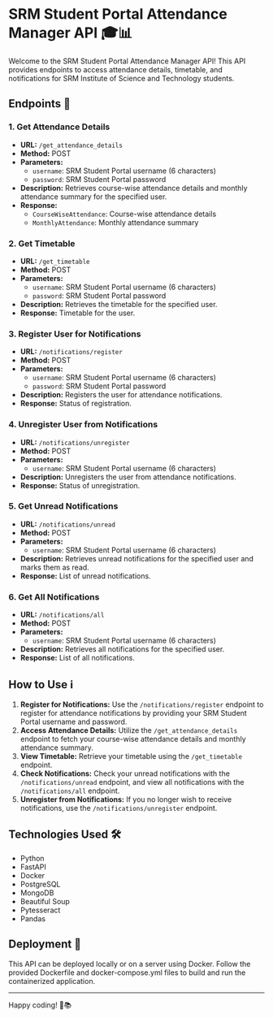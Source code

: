 # SRM Student Portal Attendance Manager API 🎓📊

Welcome to the SRM Student Portal Attendance Manager API! This API provides endpoints to access attendance details, timetable, and notifications for SRM Institute of Science and Technology students.

## Endpoints 🚀

### 1. Get Attendance Details

- **URL:** `/get_attendance_details`
- **Method:** POST
- **Parameters:**
  - `username`: SRM Student Portal username (6 characters)
  - `password`: SRM Student Portal password
- **Description:** Retrieves course-wise attendance details and monthly attendance summary for the specified user.
- **Response:**
  - `CourseWiseAttendance`: Course-wise attendance details
  - `MonthlyAttendance`: Monthly attendance summary

### 2. Get Timetable

- **URL:** `/get_timetable`
- **Method:** POST
- **Parameters:**
  - `username`: SRM Student Portal username (6 characters)
  - `password`: SRM Student Portal password
- **Description:** Retrieves the timetable for the specified user.
- **Response:** Timetable for the user.

### 3. Register User for Notifications

- **URL:** `/notifications/register`
- **Method:** POST
- **Parameters:**
  - `username`: SRM Student Portal username (6 characters)
  - `password`: SRM Student Portal password
- **Description:** Registers the user for attendance notifications.
- **Response:** Status of registration.

### 4. Unregister User from Notifications

- **URL:** `/notifications/unregister`
- **Method:** POST
- **Parameters:**
  - `username`: SRM Student Portal username (6 characters)
- **Description:** Unregisters the user from attendance notifications.
- **Response:** Status of unregistration.

### 5. Get Unread Notifications

- **URL:** `/notifications/unread`
- **Method:** POST
- **Parameters:**
  - `username`: SRM Student Portal username (6 characters)
- **Description:** Retrieves unread notifications for the specified user and marks them as read.
- **Response:** List of unread notifications.

### 6. Get All Notifications

- **URL:** `/notifications/all`
- **Method:** POST
- **Parameters:**
  - `username`: SRM Student Portal username (6 characters)
- **Description:** Retrieves all notifications for the specified user.
- **Response:** List of all notifications.

## How to Use ℹ️

1. **Register for Notifications:** Use the `/notifications/register` endpoint to register for attendance notifications by providing your SRM Student Portal username and password.
2. **Access Attendance Details:** Utilize the `/get_attendance_details` endpoint to fetch your course-wise attendance details and monthly attendance summary.
3. **View Timetable:** Retrieve your timetable using the `/get_timetable` endpoint.
4. **Check Notifications:** Check your unread notifications with the `/notifications/unread` endpoint, and view all notifications with the `/notifications/all` endpoint.
5. **Unregister from Notifications:** If you no longer wish to receive notifications, use the `/notifications/unregister` endpoint.

## Technologies Used 🛠️

- Python
- FastAPI
- Docker
- PostgreSQL
- MongoDB
- Beautiful Soup
- Pytesseract
- Pandas

## Deployment 🚢

This API can be deployed locally or on a server using Docker. Follow the provided Dockerfile and docker-compose.yml files to build and run the containerized application.

---

Happy coding! 🚀📚
